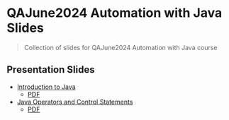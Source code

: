 # QAJune2024 Automation with Java Slides

> Collection of slides for QAJune2024 Automation with Java course

## Presentation Slides
- [Introduction to Java](https://qajune2024-slides.mhmasum.com/introduction-to-java)
    - [PDF](./introduction-to-java/introduction-to-java.pdf)
- [Java Operators and Control Statements](https://qajune2024-slides.mhmasum.com/java-operators-control-statements)
    - [PDF](./java-operators-control-statements/java-operators-control-statements.pdf)